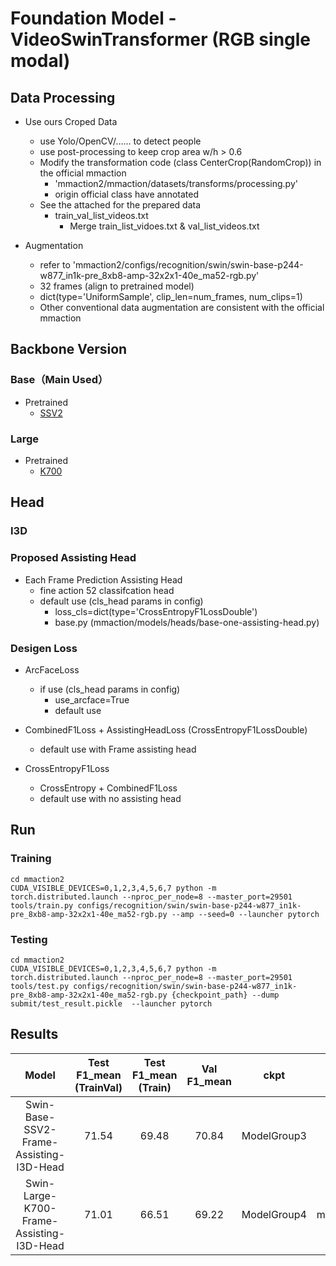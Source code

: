 # Foundation Model - VideoSwinTransformer (RGB single modal)


## Data Processing
- Use ours Croped Data
    - use Yolo/OpenCV/…… to detect people
    - use post-processing to keep crop area w/h > 0.6
    - Modify the transformation code (class CenterCrop(RandomCrop)) in the official mmaction
        - 'mmaction2/mmaction/datasets/transforms/processing.py'
        - origin official class have annotated
    - See the attached for the prepared data
        - train_val_list_videos.txt
            - Merge train_list_vidoes.txt & val_list_videos.txt
    
-  Augmentation
    - refer to 'mmaction2/configs/recognition/swin/swin-base-p244-w877_in1k-pre_8xb8-amp-32x2x1-40e_ma52-rgb.py'
    -  32 frames (align to pretrained model)
    - dict(type='UniformSample', clip_len=num_frames, num_clips=1)
    - Other conventional data augmentation are consistent with the official mmaction


## Backbone Version
### Base（Main Used）
- Pretrained
    - [SSV2](https://github.com/SwinTransformer/storage/releases/download/v1.0.4/swin_base_patch244_window1677_sthv2.pth)
         
### Large
- Pretrained
    - [K700](https://download.openmmlab.com/mmaction/v1.0/recognition/swin/swin-large-p244-w877_in22k-pre_16xb8-amp-32x2x1-30e_kinetics700-rgb/swin-large-p244-w877_in22k-pre_16xb8-amp-32x2x1-30e_kinetics700-rgb_20220930-f8d74db7.pth)
    
## Head 
### I3D 

### Proposed Assisting Head    
- Each Frame Prediction Assisting Head
    - fine action 52 classifcation head
    - default use (cls_head params in config)
        - loss_cls=dict(type='CrossEntropyF1LossDouble')
        - base.py (mmaction/models/heads/base-one-assisting-head.py)
        
### Desigen Loss  
- ArcFaceLoss
    - if use (cls_head params in config)
        - use_arcface=True
        -  default use
        
- CombinedF1Loss + AssistingHeadLoss (CrossEntropyF1LossDouble)
    -  default use with Frame assisting head 

- CrossEntropyF1Loss
    - CrossEntropy + CombinedF1Loss
    - default use with no assisting head
    
## Run
### Training
```shell
cd mmaction2
CUDA_VISIBLE_DEVICES=0,1,2,3,4,5,6,7 python -m torch.distributed.launch --nproc_per_node=8 --master_port=29501 tools/train.py configs/recognition/swin/swin-base-p244-w877_in1k-pre_8xb8-amp-32x2x1-40e_ma52-rgb.py --amp --seed=0 --launcher pytorch
```
### Testing
```shell
cd mmaction2
CUDA_VISIBLE_DEVICES=0,1,2,3,4,5,6,7 python -m torch.distributed.launch --nproc_per_node=8 --master_port=29501 tools/test.py configs/recognition/swin/swin-base-p244-w877_in1k-pre_8xb8-amp-32x2x1-40e_ma52-rgb.py {checkpoint_path} --dump submit/test_result.pickle  --launcher pytorch
```


## Results
| Model | Test F1_mean (TrainVal) |Test F1_mean (Train) | Val F1_mean | ckpt | pickle |
| :-: | :-: | :-: | :-: | :-: | :-: |
| Swin-Base-SSV2-Frame-Assisting-I3D-Head |71.54| 69.48 | 70.84 | ModelGroup3  | mae_crop_alltrick_addval_epoch42_untest.pickle |
| Swin-Large-K700-Frame-Assisting-I3D-Head |71.01| 66.51 | 69.22 |ModelGroup4| mae_crop_alltrick_coarsehead_i3d_addval_epoch39_untest.pickle |
